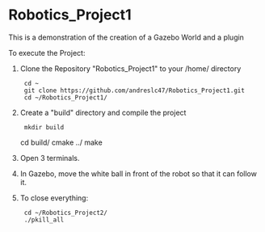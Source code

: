 # Robotics_Project1
This is a demonstration of the creation of a Gazebo World and a plugin

To execute the Project:

1. Clone the Repository "Robotics_Project1" to your /home/<user> directory
	
        cd ~
        git clone https://github.com/andreslc47/Robotics_Project1.git
        cd ~/Robotics_Project1/
        
	
2. Create a "build" directory and compile the project
	
        mkdir build
	cd build/
	cmake ../
	make
 
	
3. Open 3 terminals.

    



4. In Gazebo, move the white ball in front of the robot so that it can follow it.

	
5. To close everything:

        cd ~/Robotics_Project2/
        ./pkill_all
